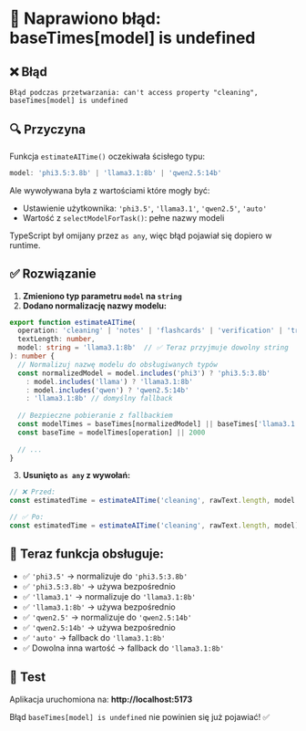 # 🔧 Naprawiono błąd: baseTimes[model] is undefined

## ❌ Błąd
```
Błąd podczas przetwarzania: can't access property "cleaning", baseTimes[model] is undefined
```

## 🔍 Przyczyna

Funkcja `estimateAITime()` oczekiwała ścisłego typu:
```typescript
model: 'phi3.5:3.8b' | 'llama3.1:8b' | 'qwen2.5:14b'
```

Ale wywoływana była z wartościami które mogły być:
- Ustawienie użytkownika: `'phi3.5'`, `'llama3.1'`, `'qwen2.5'`, `'auto'`
- Wartość z `selectModelForTask()`: pełne nazwy modeli

TypeScript był omijany przez `as any`, więc błąd pojawiał się dopiero w runtime.

## ✅ Rozwiązanie

1. **Zmieniono typ parametru `model` na `string`**
2. **Dodano normalizację nazwy modelu:**

```typescript
export function estimateAITime(
  operation: 'cleaning' | 'notes' | 'flashcards' | 'verification' | 'transcription',
  textLength: number,
  model: string = 'llama3.1:8b'  // ✅ Teraz przyjmuje dowolny string
): number {
  // Normalizuj nazwę modelu do obsługiwanych typów
  const normalizedModel = model.includes('phi3') ? 'phi3.5:3.8b' 
    : model.includes('llama') ? 'llama3.1:8b'
    : model.includes('qwen') ? 'qwen2.5:14b'
    : 'llama3.1:8b' // domyślny fallback
  
  // Bezpieczne pobieranie z fallbackiem
  const modelTimes = baseTimes[normalizedModel] || baseTimes['llama3.1:8b']
  const baseTime = modelTimes[operation] || 2000
  
  // ...
}
```

3. **Usunięto `as any` z wywołań:**

```typescript
// ❌ Przed:
const estimatedTime = estimateAITime('cleaning', rawText.length, model as any)

// ✅ Po:
const estimatedTime = estimateAITime('cleaning', rawText.length, model)
```

## 🎯 Teraz funkcja obsługuje:

- ✅ `'phi3.5'` → normalizuje do `'phi3.5:3.8b'`
- ✅ `'phi3.5:3.8b'` → używa bezpośrednio
- ✅ `'llama3.1'` → normalizuje do `'llama3.1:8b'`
- ✅ `'llama3.1:8b'` → używa bezpośrednio
- ✅ `'qwen2.5'` → normalizuje do `'qwen2.5:14b'`
- ✅ `'qwen2.5:14b'` → używa bezpośrednio
- ✅ `'auto'` → fallback do `'llama3.1:8b'`
- ✅ Dowolna inna wartość → fallback do `'llama3.1:8b'`

## 🧪 Test

Aplikacja uruchomiona na: **http://localhost:5173**

Błąd `baseTimes[model] is undefined` nie powinien się już pojawiać! ✅
